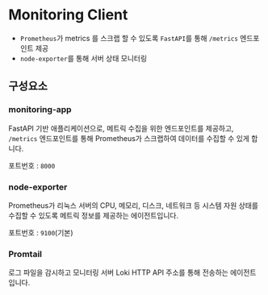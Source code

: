# Monitoring Client
- `Prometheus`가 metrics 를 스크랩 할 수 있도록 `FastAPI`를 통해 `/metrics` 엔드포인트 제공
- `node-exporter`를 통해 서버 상태 모니터링


## 구성요소

### monitoring-app
  FastAPI 기반 애플리케이션으로, 메트릭 수집을 위한 엔드포인트를 제공하고, `/metrics` 엔드포인트를 통해 Prometheus가 스크랩하여 데이터를 수집할 수 있게 합니다.
  
  포트번호 : `8000`

### node-exporter
  Prometheus가 리눅스 서버의 CPU, 메모리, 디스크, 네트워크 등 시스템 자원 상태를 수집할 수 있도록  메트릭 정보를 제공하는 에이전트입니다.

  포트번호 : `9100`(기본)


### Promtail
  로그 파일을 감시하고 모니터링 서버 Loki HTTP API 주소를 통해 전송하는 에이전트 입니다.